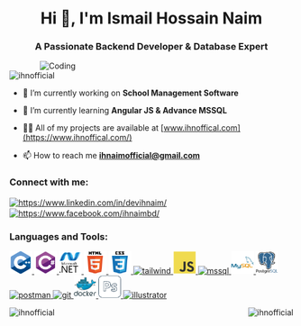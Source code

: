 <h1 align="center">Hi 👋, I'm Ismail Hossain Naim</h1>
<h3 align="center">A Passionate Backend Developer & Database Expert</h3>
<img align="right" alt="Coding" width="450" src="https://www.lambdatest.com/resources/images/news24.gif">
<p align="left"> <img src="https://komarev.com/ghpvc/?username=ihnofficial&label=Profile%20views&color=0e75b6&style=flat" alt="ihnofficial" /> </p>

- 🔭 I’m currently working on **School Management Software**

- 🌱 I’m currently learning **Angular JS & Advance MSSQL**

- 👨‍💻 All of my projects are available at [www.ihnoffical.com](https://www.ihnoffical.com/)

- 📫 How to reach me **ihnaimofficial@gmail.com**

<h3 align="left">Connect with me:</h3>
<p align="left">
<a href="https://linkedin.com/in/https://www.linkedin.com/in/devihnaim/" target="blank"><img align="center" src="https://raw.githubusercontent.com/rahuldkjain/github-profile-readme-generator/master/src/images/icons/Social/linked-in-alt.svg" alt="https://www.linkedin.com/in/devihnaim/" height="30" width="40" /></a>
<a href="https://fb.com/https://www.facebook.com/ihnaimbd/" target="blank"><img align="center" src="https://raw.githubusercontent.com/rahuldkjain/github-profile-readme-generator/master/src/images/icons/Social/facebook.svg" alt="https://www.facebook.com/ihnaimbd/" height="30" width="40" /></a> </p>
  <h3 align="left">Languages and Tools:</h3> <p align="left"> <a href="https://www.w3schools.com/cpp/" target="_blank" rel="noreferrer"> <img
                    src="https://raw.githubusercontent.com/devicons/devicon/master/icons/cplusplus/cplusplus-original.svg"
                    alt="cplusplus" width="40" height="40" /> </a> <a href="https://www.w3schools.com/cs/" target="_blank" rel="noreferrer"> <img
                    src="https://raw.githubusercontent.com/devicons/devicon/master/icons/csharp/csharp-original.svg"
                    alt="csharp" width="40" height="40" /> </a> <a href="https://dotnet.microsoft.com/" target="_blank" rel="noreferrer"> <img
                        src="https://raw.githubusercontent.com/devicons/devicon/master/icons/dot-net/dot-net-original-wordmark.svg"
                        alt="dotnet" width="40" height="40" /> </a> <a href="https://www.w3.org/html/" target="_blank" rel="noreferrer">
                        <img src="https://raw.githubusercontent.com/devicons/devicon/master/icons/html5/html5-original-wordmark.svg"
                            alt="html5" width="40" height="40" /> </a> <a href="https://www.w3schools.com/css/" target="_blank" rel="noreferrer"> <img
                    src="https://raw.githubusercontent.com/devicons/devicon/master/icons/css3/css3-original-wordmark.svg"
                    alt="css3" width="40" height="40" /> </a> <a href="https://tailwindcss.com/" target="_blank" rel="noreferrer"> <img
                        src="https://www.vectorlogo.zone/logos/tailwindcss/tailwindcss-icon.svg" alt="tailwind" width="40"
                        height="40" /> </a><a href="https://developer.mozilla.org/en-US/docs/Web/JavaScript" target="_blank" rel="noreferrer"> <img
                            src="https://raw.githubusercontent.com/devicons/devicon/master/icons/javascript/javascript-original.svg"
                            alt="javascript" width="40" height="40" /> </a> <a href="https://www.microsoft.com/en-us/sql-server" target="_blank" rel="noreferrer"> <img
                                src="https://www.svgrepo.com/show/303229/microsoft-sql-server-logo.svg" alt="mssql" width="40"
                                height="40" /> </a> <a href="https://www.mysql.com/" target="_blank" rel="noreferrer"> <img
                                src="https://raw.githubusercontent.com/devicons/devicon/master/icons/mysql/mysql-original-wordmark.svg"
                                alt="mysql" width="40" height="40" /> </a>  <a href="https://www.postgresql.org" target="_blank" rel="noreferrer"> <img
                                    src="https://raw.githubusercontent.com/devicons/devicon/master/icons/postgresql/postgresql-original-wordmark.svg"
                                    alt="postgresql" width="40" height="40" /> </a> <a href="https://postman.com" target="_blank" rel="noreferrer"> <img
                                        src="https://www.vectorlogo.zone/logos/getpostman/getpostman-icon.svg" alt="postman" width="40"
                                        height="40" /> </a>   <a href="https://git-scm.com/" target="_blank" rel="noreferrer"> <img
                                            src="https://www.vectorlogo.zone/logos/git-scm/git-scm-icon.svg" alt="git" width="40" height="40" /> </a> <a href="https://www.docker.com/" target="_blank" rel="noreferrer"> <img
                    src="https://raw.githubusercontent.com/devicons/devicon/master/icons/docker/docker-original-wordmark.svg"
                    alt="docker" width="40" height="40" /> </a> <a href="https://www.photoshop.com/en" target="_blank" rel="noreferrer"> <img
                        src="https://raw.githubusercontent.com/devicons/devicon/master/icons/photoshop/photoshop-line.svg"
                        alt="photoshop" width="40" height="40" /> </a> <a href="https://www.adobe.com/in/products/illustrator.html" target="_blank" rel="noreferrer"> <img
                    src="https://www.vectorlogo.zone/logos/adobe_illustrator/adobe_illustrator-icon.svg"
                    alt="illustrator" width="40" height="40" /> </a> </p>

<p><img align="left" src="https://github-readme-streak-stats.herokuapp.com/?user=ihnofficial" alt="ihnofficial" /></p>

<p><img align="right" src="https://github-readme-stats.vercel.app/api/top-langs?username=ihnofficial&show_icons=true&locale=en&layout=compact" alt="ihnofficial" /></p>

